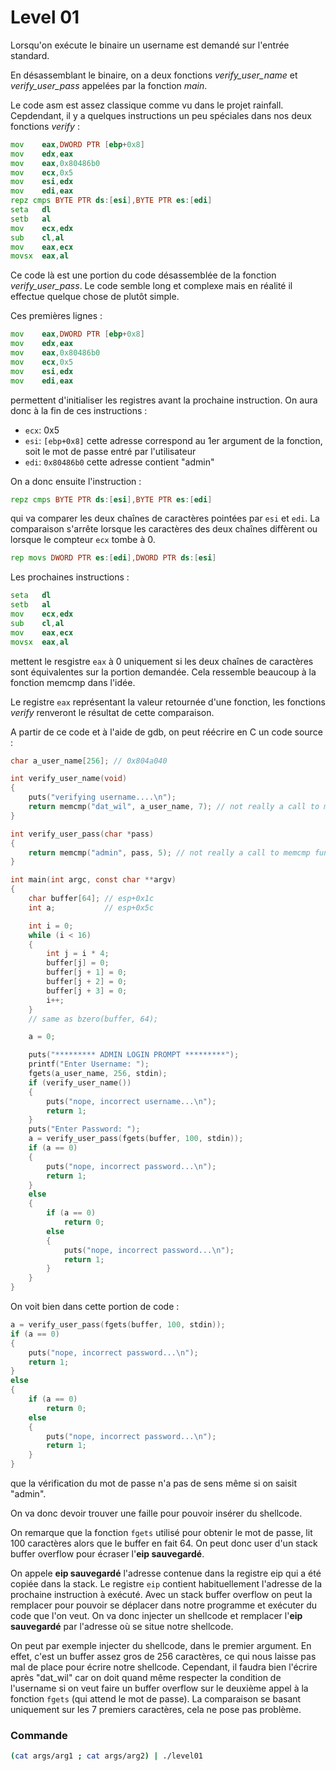 # Level 01

Lorsqu'on exécute le binaire un username est demandé sur l'entrée standard.

En désassemblant le binaire, on a deux fonctions _verify_user_name_ et _verify_user_pass_ appelées par la fonction _main_.

Le code asm est assez classique comme vu dans le projet rainfall. Cepdendant, il y a quelques instructions un peu spéciales dans nos deux fonctions _verify_ :

```asm
mov    eax,DWORD PTR [ebp+0x8]
mov    edx,eax
mov    eax,0x80486b0
mov    ecx,0x5
mov    esi,edx
mov    edi,eax
repz cmps BYTE PTR ds:[esi],BYTE PTR es:[edi]
seta   dl
setb   al
mov    ecx,edx
sub    cl,al
mov    eax,ecx
movsx  eax,al
```

Ce code là est une portion du code désassemblée de la fonction _verify_user_pass_.
Le code semble long et complexe mais en réalité il effectue quelque chose de plutôt simple.

Ces premières lignes :

```asm
mov    eax,DWORD PTR [ebp+0x8]
mov    edx,eax
mov    eax,0x80486b0
mov    ecx,0x5
mov    esi,edx
mov    edi,eax
```

permettent d'initialiser les registres avant la prochaine instruction.
On aura donc à la fin de ces instructions :

- `ecx`: 0x5
- `esi`: `[ebp+0x8]` cette adresse correspond au 1er argument de la fonction, soit le mot de passe entré par l'utilisateur
- `edi`: `0x80486b0` cette adresse contient "admin"

On a donc ensuite l'instruction :

```asm
repz cmps BYTE PTR ds:[esi],BYTE PTR es:[edi]
```

qui va comparer les deux chaînes de caractères pointées par `esi` et `edi`. La comparaison s'arrête lorsque les caractères des deux chaînes diffèrent ou lorsque le compteur `ecx` tombe à 0.

```asm
rep movs DWORD PTR es:[edi],DWORD PTR ds:[esi]
```

Les prochaines instructions :

```asm
seta   dl
setb   al
mov    ecx,edx
sub    cl,al
mov    eax,ecx
movsx  eax,al
```

mettent le resgistre `eax` à 0 uniquement si les deux chaînes de caractères sont équivalentes sur la portion demandée.
Cela ressemble beaucoup à la fonction memcmp dans l'idée.

Le registre `eax` représentant la valeur retournée d'une fonction, les fonctions _verify_ renveront le résultat de cette comparaison.

A partir de ce code et à l'aide de gdb, on peut réécrire en C un code source :

```c
char a_user_name[256]; // 0x804a040

int verify_user_name(void)
{
	puts("verifying username....\n");
	return memcmp("dat_wil", a_user_name, 7); // not really a call to memcmp function
}

int verify_user_pass(char *pass)
{
	return memcmp("admin", pass, 5); // not really a call to memcmp function
}

int main(int argc, const char **argv)
{
	char buffer[64]; // esp+0x1c
	int a;			 // esp+0x5c

	int i = 0;
	while (i < 16)
	{
		int j = i * 4;
		buffer[j] = 0;
		buffer[j + 1] = 0;
		buffer[j + 2] = 0;
		buffer[j + 3] = 0;
		i++;
	}
	// same as bzero(buffer, 64);

	a = 0;

	puts("********* ADMIN LOGIN PROMPT *********");
	printf("Enter Username: ");
	fgets(a_user_name, 256, stdin);
	if (verify_user_name())
	{
		puts("nope, incorrect username...\n");
		return 1;
	}
	puts("Enter Password: ");
	a = verify_user_pass(fgets(buffer, 100, stdin));
	if (a == 0)
	{
		puts("nope, incorrect password...\n");
		return 1;
	}
	else
	{
		if (a == 0)
			return 0;
		else
		{
			puts("nope, incorrect password...\n");
			return 1;
		}
	}
}

```

On voit bien dans cette portion de code :

```c
a = verify_user_pass(fgets(buffer, 100, stdin));
if (a == 0)
{
	puts("nope, incorrect password...\n");
	return 1;
}
else
{
	if (a == 0)
		return 0;
	else
	{
		puts("nope, incorrect password...\n");
		return 1;
	}
}
```

que la vérification du mot de passe n'a pas de sens même si on saisit "admin".

On va donc devoir trouver une faille pour pouvoir insérer du shellcode.

On remarque que la fonction `fgets` utilisé pour obtenir le mot de passe, lit 100 caractères alors que le buffer en fait 64. On peut donc user d'un stack buffer overflow pour écraser l'**eip sauvegardé**.

On appele **eip sauvegardé** l'adresse contenue dans la registre eip qui a été copiée dans la stack.
Le registre `eip` contient habituellement l'adresse de la prochaine instruction à exécuté.
Avec un stack buffer overflow on peut la remplacer pour pouvoir se déplacer dans notre programme et exécuter du code que l'on veut.
On va donc injecter un shellcode et remplacer l'**eip sauvegardé** par l'adresse où se situe notre shellcode.

On peut par exemple injecter du shellcode, dans le premier argument. En effet, c'est un buffer assez gros de 256 caractères, ce qui nous laisse pas mal de place pour écrire notre shellcode.
Cependant, il faudra bien l'écrire après "dat_wil" car on doit quand même respecter la condition de l'username si on veut faire un buffer overflow sur le deuxième appel à la fonction `fgets` (qui attend le mot de passe). La comparaison se basant uniquement sur les 7 premiers caractères, cela ne pose pas problème.

### Commande

```bash
(cat args/arg1 ; cat args/arg2) | ./level01
```

